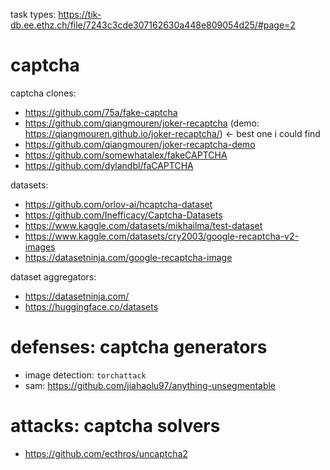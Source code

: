task types: https://tik-db.ee.ethz.ch/file/7243c3cde307162630a448e809054d25/#page=2

# captcha

captcha clones:

-   https://github.com/75a/fake-captcha
-   https://github.com/qiangmouren/joker-recaptcha (demo: https://qiangmouren.github.io/joker-recaptcha/) ← best one i could find
-   https://github.com/qiangmouren/joker-recaptcha-demo
-   https://github.com/somewhatalex/fakeCAPTCHA
-   https://github.com/dylandbl/faCAPTCHA

datasets:

-   https://github.com/orlov-ai/hcaptcha-dataset
-   https://github.com/Inefficacy/Captcha-Datasets
-   https://www.kaggle.com/datasets/mikhailma/test-dataset
-   https://www.kaggle.com/datasets/cry2003/google-recaptcha-v2-images
-   https://datasetninja.com/google-recaptcha-image

dataset aggregators:

-   https://datasetninja.com/
-   https://huggingface.co/datasets

# defenses: captcha generators

-   image detection: `torchattack`
-   sam: https://github.com/jiahaolu97/anything-unsegmentable

# attacks: captcha solvers

-   https://github.com/ecthros/uncaptcha2
